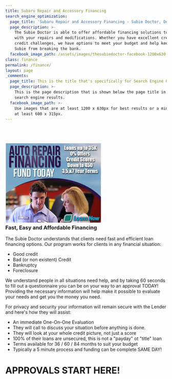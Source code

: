 ```yaml
---
title: Subaru Repair and Accessory Financing
search_engine_optimization:
  page_title: 'Subaru Repair and Accessory Financing - Subie Doctor, Denver Colorado'
  page_description: >-
    The Subie Doctor is able to offer affordable financing solutions to help
    with your repairs and modifications. Whether you have excellent credit or
    credit challenges, we have options to meet your budget and help keep your
    Subie from breaking the bank.
  facebook_image_path: /assets/images/thesubiedoctor-facebook-1200x630.png
class: finance
permalink: /finance/
layout: page
_comments:
  page_title: This is the title that's specifically for Search Engine Optimization.
  page_description: >-
    This is the page description that is shown below the page title in the
    search engine results.
  facebook_image_path: >-
    Use images that are at least 1200 x 630px for best results or a minimum of
    at least 600 x 315px.
---
```


### &nbsp;

### ![](/assets/images/thesubiedoctor-repairfinance3-1.jpg)<br>Fast, Easy and Affordable Financing

The Subie Doctor understands that clients need fast and efficient loan financing options. Our program works for clients in any financial situation:

* Good credit
* Bad (or non existent) Credit
* Bankruptcy
* Foreclosure

We understand people in all situations need help, and by taking 60 seconds to fill out a questionnaire you can be on your way to an approval TODAY! Providing the necessary information will help make it possible to evaluate your needs and get you the money you need.

For privacy and security your information will remain secure with the Lender and here's how they will assist:

* An immediate One-On-One Evaluation
* They will call to discuss your situation before anything is done.
* They will look at your whole credit picture, not just a score
* 100% of their loans are unsecured, this is not a "payday" ot "title" loan
* Terms available for 36 / 60 / 84 months to suit your budget
* Typically a 5 minute process and funding can be complete SAME DAY!

# **APPROVALS START HERE!**